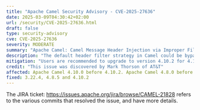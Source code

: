 ```yaml
---
title: "Apache Camel Security Advisory - CVE-2025-27636"
date: 2025-03-09T04:30:42+02:00
url: /security/CVE-2025-27636.html
draft: false
type: security-advisory
cve: CVE-2025-27636
severity: MODERATE
summary: "Apache Camel: Camel Message Header Injection via Improper Filtering"
description: "The default header filter strategy in Camel could be bypassed by altering the casing of letters. The default filtering mechanism that only blocks headers starting with 'Camel', 'camel', or 'org.apache.camel.'. This allows attackers to inject headers which can be exploited to invoke arbitrary methods from the Bean registry and also supports using Simple Expression Language (or OGNL in some cases) as part of the method parameters passed to the bean. It's important to note that only methods in the same bean declared in the bean URI could be invoked."
mitigation: "Users are recommended to upgrade to version 4.10.2 for 4.10.x LTS, 4.8.5 for 4.8.x LTS and 3.22.4 for 3.x releases."
credit: "This issue was discovered by Mark Thorson of AT&T"
affected: Apache Camel 4.10.0 before 4.10.2. Apache Camel 4.8.0 before 4.8.5. Apache Camel 3.10.0 before 3.22.4.
fixed: 3.22.4, 4.8.5 and 4.10.2 
---
```


The JIRA ticket: https://issues.apache.org/jira/browse/CAMEL-21828 refers to the various commits that resolved the issue, and have more details.
